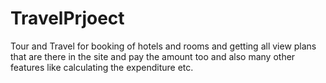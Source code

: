 # TravelPrjoect
Tour and Travel for booking of hotels and rooms and getting all view plans that are there in the site and pay the amount too and also many other features like calculating the expenditure etc.
